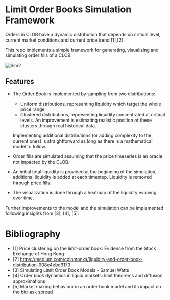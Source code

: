 # Limit Order Books Simulation Framework

Orders in CLOB have a dynamic distribution that depends on critical level, current market conditions and current price trend [1],[2].

This repo implements a simple framework for generating, visualizing and simulating order fills of a CLOB.

![Sim2](https://user-images.githubusercontent.com/11960630/197416126-1771c42b-4782-4f7a-8606-7c711d3f558b.png)

## Features

- The Order Book is implemented by sampling from two distributions:
  - Uniform distributions, representing liquidity which target the whole price range
  - Clustered distributions, representing liquidity concentrated at critical levels. An improvement is estimating realistic position of these clusters through real historical data.

  Implementing additional distributions (or adding complexity to the current ones) is straightforward as long as there is a mathematical model to follow.

- Order fills are simulated assuming that the price timeseries is an oracle not impacted by the CLOB.

- An initial total liquidity is provided at the beginning of the simulation, additional liquidity is added at each timestep. Liquidity is removed through price fills. 

- The visualization is done through a heatmap of the liquidity evolving over time.

Further improvements to the model and the simulation can be implemented following insights from [3], [4], [5]. 


# Bibliography

- [1] Price clustering on the limit-order book: Evidence from the Stock Exchange of Hong Kong
- [2] https://medium.com/coinmonks/liquidity-and-order-book-distribution-908e4ebd9173
- [3] Simulating Limit Order Book Models - Samuel Watts
- [4] Order book dynamics in liquid markets: limit theorems and diffusion approximations
- [5] Market making behaviour in an order book model and its impact on the bid-ask spread
